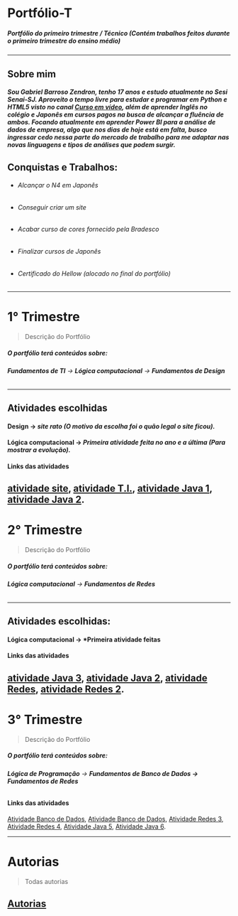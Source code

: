 # Portfólio-T
##### Portfólio do primeiro trimestre / Técnico (Contém trabalhos feitos durante o primeiro trimestre do ensino médio)
----------------------------------------------------------------------------------------------------------------
## Sobre mim
##### Sou Gabriel Barroso Zendron, tenho 17 anos e estudo atualmente no Sesi Senai-SJ. Aproveito o tempo livre para estudar e programar em Python e HTML5 visto no canal [Curso em vídeo](https://www.youtube.com/c/CursoemV%C3%ADdeo), além de aprender Inglês no colégio e Japonês em cursos pagos na busca de alcançar a fluência de ambos. Focando atualmente em aprender Power BI para a análise de dados de empresa, algo que nos dias de hoje está em falta, busco ingressar cedo nessa parte do mercado de trabalho para me adaptar nas novas linguagens e tipos de análises que podem surgir.
## Conquistas e Trabalhos:
* ###### *Alcançar o N4 em Japonês*
* ###### *Conseguir criar um site*
* ###### *Acabar curso de cores fornecido pela Bradesco*
* ###### *Finalizar cursos de Japonês*
* ###### *Certificado do Hellow (alocado no final do portfólio)*
------------------------------------------------------------------
# **1° Trimestre**
> Descrição do Portfólio
##### *O portfólio terá conteúdos sobre:*  
###### **Fundamentos de TI** → **Lógica computacional** →  **Fundamentos de Design**
-----------------------------------------------------------------------------
## Atividades escolhidas 
#### Design -> *site rato (O motivo da escolha foi o quão legal o site ficou).*
#### Lógica computacional -> *Primeira atividade feita no ano e a última (Para mostrar a evolução).*

#### Links das atividades
[atividade site](https://github.com/Zendroo/Portfolio-1T/blob/main/Design/%C3%89%20isso%20que%20rato%20gosta..pdf),
[atividade T.I.](https://github.com/Zendroo/Portfolio-1T/blob/main/Fundamento%20de%20T.I./Mat%C3%A9ria),
[atividade Java 1](https://github.com/Zendroo/Portfolio-1T/blob/main/l%C3%B3gica%20computacional/Atividades.java),
[atividade Java 2](https://github.com/Zendroo/Portfolio-1T/blob/main/l%C3%B3gica%20computacional/atividade02.java).
---------------------------------------------------------------------------------
# **2° Trimestre**
> Descrição do Portfólio
##### *O portfólio terá conteúdos sobre:*  
###### **Lógica computacional** →  **Fundamentos de Redes**
-----------------------------------------------------------------------------
## Atividades escolhidas: 
#### Lógica computacional -> *Primeira atividade feitas

#### Links das atividades
[atividade Java 3](https://github.com/Zendroo/Portfolio-T/blob/main/l%C3%B3gica%20computacional/atividade3.java),
[atividade Java 2](https://github.com/Zendroo/Portfolio-T/blob/main/l%C3%B3gica%20computacional/atividade4.java),
[atividade Redes](https://docs.google.com/document/d/1S_UwAqsQbxYqzoPu37rjy39Odb2yQ0stYhu2XYb2Qeg/edit?usp=sharing),
[atividade Redes 2](https://docs.google.com/document/d/1kdeJo-D6eQQnL-MZ6MyR_zyBDk6zSSd1tAc0uuOPBxI/edit?usp=sharing).
---------------------------------------------------------------------------------
# **3° Trimestre**
> Descrição do Portfólio
##### *O portfólio terá conteúdos sobre:*  
###### **Lógica de Programação** →  **Fundamentos de Banco de Dados → Fundamentos de Redes**

#### Links das atividades
[Atividade Banco de Dados](https://docs.google.com/document/d/1Tv1Z2pK5MNkPP1qj0_YXbBkSpt2GWIV1CQ6ILJTCgUs/edit?usp=sharing),
[Atividade Banco de Dados](https://docs.google.com/document/d/1V2l78_M71T6e2bbdntw6Q1tw8Hr8lYrnQn69ffYiq8Y/edit?usp=sharing),
[Atividade Redes 3](https://docs.google.com/document/d/1VZQgus5Yr0qmz9Krkn-kOFLfWzunN6XJoGveYaklrY0/edit?usp=sharing),
[Atividade Redes 4](https://docs.google.com/document/d/1_nc0km1DxJE4Kg1faZVTGPCNOJNcobQlhS04IpXCS8o/edit?usp=sharing),
[Atividade Java 5](https://github.com/Zendroo/Portfolio-T/blob/main/l%C3%B3gica%20computacional/atividade05.java),
[Atividade Java 6](https://github.com/Zendroo/Portfolio-T/blob/main/l%C3%B3gica%20computacional/atividade06.java).

---------------------------------------------------------------------------------
# Autorias 
> Todas autorias
## [Autorias](https://docs.google.com/document/d/1vNwGoMkuNgqaeRQayzWDvhKs4CxU8vyJnPuWEPT4kYA/edit?usp=sharing)

